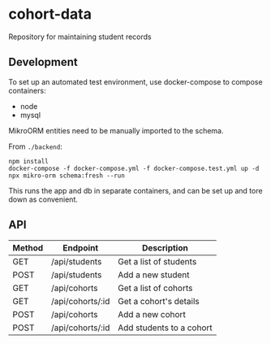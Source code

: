 # cohort-data
Repository for maintaining student records

## Development

To set up an automated test environment, use docker-compose to compose containers:
- node
- mysql

MikroORM entities need to be manually imported to the schema.

From `./backend`:
```
npm install
docker-compose -f docker-compose.yml -f docker-compose.test.yml up -d
npx mikro-orm schema:fresh --run
```

This runs the app and db in separate containers, and can be set up and tore down as convenient.

## API

| Method      | Endpoint             | Description                |
| ----------- | -------------------  | ----------------------     |
| GET         | /api/students        | Get a list of students     |
| POST        | /api/students        | Add a new student          |
| GET         | /api/cohorts         | Get a list of cohorts      |
| GET         | /api/cohorts/:id     | Get a cohort's details     |
| POST        | /api/cohorts         | Add a new cohort           |
| POST        | /api/cohorts/:id     | Add students to a cohort   |